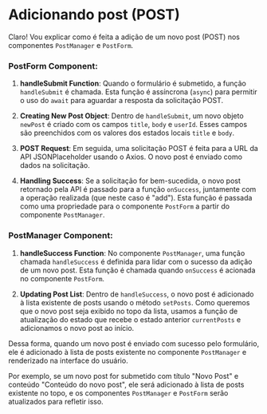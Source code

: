# Adicionando post (POST)

Claro! Vou explicar como é feita a adição de um novo post (POST) nos componentes `PostManager` e `PostForm`.

### PostForm Component:

1. **handleSubmit Function**: Quando o formulário é submetido, a função `handleSubmit` é chamada. Esta função é assíncrona (`async`) para permitir o uso do `await` para aguardar a resposta da solicitação POST.

2. **Creating New Post Object**: Dentro de `handleSubmit`, um novo objeto `newPost` é criado com os campos `title`, `body` e `userId`. Esses campos são preenchidos com os valores dos estados locais `title` e `body`.

3. **POST Request**: Em seguida, uma solicitação POST é feita para a URL da API JSONPlaceholder usando o Axios. O novo post é enviado como dados na solicitação.

4. **Handling Success**: Se a solicitação for bem-sucedida, o novo post retornado pela API é passado para a função `onSuccess`, juntamente com a operação realizada (que neste caso é "add"). Esta função é passada como uma propriedade para o componente `PostForm` a partir do componente `PostManager`.

### PostManager Component:

1. **handleSuccess Function**: No componente `PostManager`, uma função chamada `handleSuccess` é definida para lidar com o sucesso da adição de um novo post. Esta função é chamada quando `onSuccess` é acionada no componente `PostForm`.

2. **Updating Post List**: Dentro de `handleSuccess`, o novo post é adicionado à lista existente de posts usando o método `setPosts`. Como queremos que o novo post seja exibido no topo da lista, usamos a função de atualização do estado que recebe o estado anterior `currentPosts` e adicionamos o novo post ao início.

Dessa forma, quando um novo post é enviado com sucesso pelo formulário, ele é adicionado à lista de posts existente no componente `PostManager` e renderizado na interface do usuário.

Por exemplo, se um novo post for submetido com título "Novo Post" e conteúdo "Conteúdo do novo post", ele será adicionado à lista de posts existente no topo, e os componentes `PostManager` e `PostForm` serão atualizados para refletir isso.